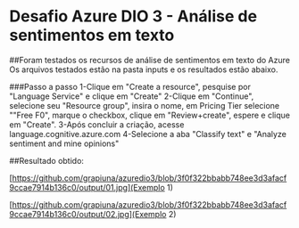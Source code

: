 # Desafio Azure DIO 3 - Análise de sentimentos em texto

##Foram testados os recursos de análise de sentimentos em texto do Azure
Os arquivos testados estão na pasta inputs e os resultados estão abaixo.

###Passo a passo
1-Clique em "Create a resource", pesquise por "Language Service" e clique em "Create"
2-Clique em "Continue", selecione seu "Resource group", insira o nome, em Pricing Tier selecione ""Free F0", marque o checkbox, clique em "Review+create", espere e clique em "Create".
3-Após concluir a criação, acesse language.cognitive.azure.com
4-Selecione a aba "Classify text" e "Analyze sentiment and mine opinions"

##Resultado obtido:

[https://github.com/grapiuna/azuredio3/blob/3f0f322bbabb748ee3d3afacf9ccae7914b136c0/output/01.jpg](Exemplo 1)

[https://github.com/grapiuna/azuredio3/blob/3f0f322bbabb748ee3d3afacf9ccae7914b136c0/output/02.jpg](Exemplo 2)
